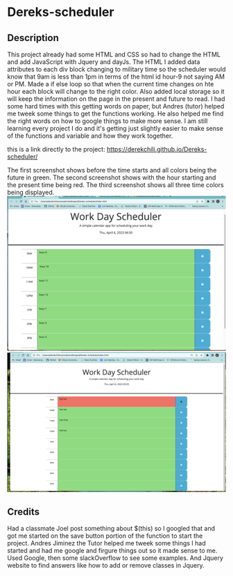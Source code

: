 # Dereks-scheduler

## Description
This project already had some HTML and CSS so had to change the HTML and add JavaScript with Jquery and dayJs. The HTML I added data attributes to each div block changing to military time so the scheduler would know that 9am is less than 1pm in terms of the html id hour-9 not saying AM or PM. Made a if else loop so that when the current time changes on hte hour each block will change to the right color. Also added local storage so it will keep the information on the page in the present and future to read. I had some hard times with this getting words on paper, but Andres (tutor) helped me tweek some things to get the functions working. He also helped me find the right words on how to google things to make more sense. I am still learning every project I do and it's getting just slightly easier to make sense of the functions and variable and how they work together.

this is a link directly to the project:
https://derekchili.github.io/Dereks-scheduler/

The first screenshot shows before the time starts and all colors being the future in green.
The second screenshot shows with the hour starting and the present time being red.
The third screenshot shows all three time colors being displayed.
![alt text](screenshot1.png)
![alt text](screenshot2.png)


## Credits
Had a classmate Joel post something about $(this) so I googled that and got me started on the save button portion of the function to start the project. Andres Jiminez the Tutor helped me tweek some things I had started and had me google and firgure things out so it made sense to me. Used Google, then some slackOverflow to see some examples. And Jquery website to find answers like how to add or remove classes in Jquery.


